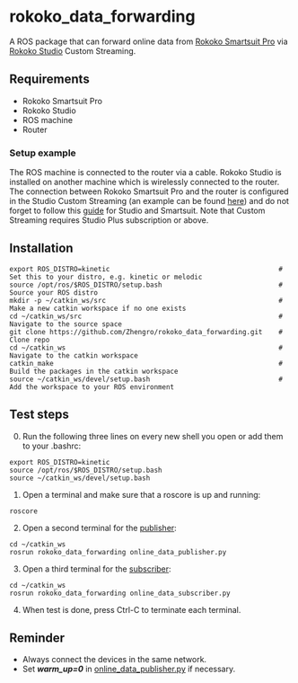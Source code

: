 # rokoko_data_forwarding
A ROS package that can forward online data from [Rokoko Smartsuit Pro](https://www.rokoko.com) via [Rokoko Studio](https://rokoko.freshdesk.com/support/solutions/articles/47001111806-rokoko-studio-1-15-1) Custom Streaming.

## Requirements
* Rokoko Smartsuit Pro
* Rokoko Studio
* ROS machine
* Router
### Setup example
The ROS machine is connected to the router via a cable. Rokoko Studio is installed on another machine which is wirelessly connected to the router. The connection between Rokoko Smartsuit Pro and the router is configured in the Studio Custom Streaming (an example can be found [here](https://github.com/Zhengro/rokoko_data_forwarding/blob/master/setup_custom%20streaming.png)) and do not forget to follow this [guide](https://rokoko.freshdesk.com/support/solutions/articles/47001095035-getting-started-guide-smartsuit-pro) for Studio and Smartsuit. Note that Custom Streaming requires Studio Plus subscription or above.

## Installation
```
export ROS_DISTRO=kinetic                                          # Set this to your distro, e.g. kinetic or melodic
source /opt/ros/$ROS_DISTRO/setup.bash                             # Source your ROS distro 
mkdir -p ~/catkin_ws/src                                           # Make a new catkin workspace if no one exists
cd ~/catkin_ws/src                                                 # Navigate to the source space
git clone https://github.com/Zhengro/rokoko_data_forwarding.git    # Clone repo
cd ~/catkin_ws                                                     # Navigate to the catkin workspace
catkin_make                                                        # Build the packages in the catkin workspace
source ~/catkin_ws/devel/setup.bash                                # Add the workspace to your ROS environment
```
## Test steps
0. Run the following three lines on every new shell you open or add them to your .bashrc:
```
export ROS_DISTRO=kinetic
source /opt/ros/$ROS_DISTRO/setup.bash
source ~/catkin_ws/devel/setup.bash
```
1. Open a terminal and make sure that a roscore is up and running:
```
roscore
```
2. Open a second terminal for the [publisher](https://github.com/Zhengro/rokoko_data_forwarding/blob/master/scripts/online_data_publisher.py):
```
cd ~/catkin_ws
rosrun rokoko_data_forwarding online_data_publisher.py
```
3. Open a third terminal for the [subscriber](https://github.com/Zhengro/rokoko_data_forwarding/blob/master/scripts/online_data_subscriber.py):
```
cd ~/catkin_ws
rosrun rokoko_data_forwarding online_data_subscriber.py
```
4. When test is done, press Ctrl-C to terminate each terminal.

## Reminder
* Always connect the devices in the same network.
* Set **_warm_up=0_** in [online_data_publisher.py](https://github.com/Zhengro/rokoko_data_forwarding/blob/master/scripts/online_data_publisher.py) if necessary.
